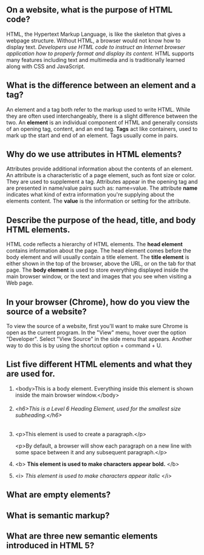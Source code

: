 ## On a website, what is the purpose of HTML code?

HTML, the Hypertext Markup Language, is like the skeleton that gives a webpage structure. Without HTML, a browser would not know how to display text. _Developers use HTML code to instruct an Internet browser application how to properly format and display its content._ HTML supports many features including text and multimedia and is traditionally learned along with CSS and JavaScript.

## What is the difference between an **element** and a **tag**?

An element and a tag both refer to the markup used to write HTML. While they are often used interchangeably, there is a slight difference between the two. An **element** is an individual component of HTML and generally consists of an opening tag, content, and an end tag. **Tags** act like containers, used to mark up the start and end of an element. Tags usually come in pairs.

## Why do we use attributes in HTML elements?

Attributes provide additional information about the contents of an element. An attribute is a characteristic of a page element, such as font size or color. They are used to supplement a tag. Attributes appear in the opening tag and are presented in name/value pairs such as: name=value. The attribute **name** indicates what kind of extra information you're supplying about the elements content. The **value** is the information or setting for the attribute.

## Describe the purpose of the head, title, and body HTML elements.

HTML code reflects a hierarchy of HTML elements. The **head element** contains information about the page. The head element comes before the body element and will usually contain a title element. The **title element** is either shown in the top of the browser, above the URL, or on the tab for that page. The **body element** is used to store everything displayed inside the main browser window, or the text and images that you see when visiting a Web page.

## In your browser (Chrome), how do you view the source of a website?

To view the source of a website, first you'll want to make sure Chrome is open as the current program. In the "View" menu, hover over the option "Developer". Select "View Source" in the side menu that appears. Another way to do this is by using the shortcut option + command + U.

## List five different HTML elements and what they are used for.

1. &lt;body&gt;This is a body element. Everything inside this element is shown inside the main browser window.&lt;/body&gt;


1. ###### &lt;h6&gt;This is a Level 6 Heading Element, used for the smallest size subheading.&lt;/h6&gt;


1. <p>&lt;p&gt;This element is used to create a paragraph.&lt;/p&gt;</p> <p>&lt;p&gt;By default, a browser will show each paragraph on a new line with some space between it and any subsequent paragraph.&lt;/p&gt;</p>


1. &lt;b&gt; **This element is used to make characters appear bold.** &lt;/b&gt;


1. &lt;i&gt; _This element is used to make characters appear italic_ &lt;/i&gt;

## What are empty elements?

## What is semantic markup?

## What are three new semantic elements introduced in HTML 5?
